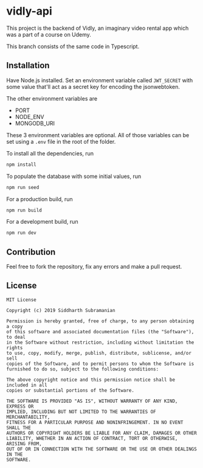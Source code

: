 # vidly-api

This project is the backend of Vidly, an imaginary video rental app which was a part of a course on Udemy.

This branch consists of the same code in Typescript.

## Installation

Have Node.js installed. Set an environment variable called `JWT_SECRET` with some value that'll act as a secret key for encoding the jsonwebtoken.

The other environment variables are

-   PORT
-   NODE_ENV
-   MONGODB_URI

These 3 environment variables are optional. All of those variables can be set using a `.env` file in the root of the folder.

To install all the dependencies, run

```bash
npm install
```

To populate the database with some initial values, run

```bash
npm run seed
```

For a production build, run

```bash
npm run build
```

For a development build, run

```bash
npm run dev
```

## Contribution

Feel free to fork the repository, fix any errors and make a pull request.

## License

    MIT License

    Copyright (c) 2019 Siddharth Subramanian

    Permission is hereby granted, free of charge, to any person obtaining a copy
    of this software and associated documentation files (the "Software"), to deal
    in the Software without restriction, including without limitation the rights
    to use, copy, modify, merge, publish, distribute, sublicense, and/or sell
    copies of the Software, and to permit persons to whom the Software is
    furnished to do so, subject to the following conditions:

    The above copyright notice and this permission notice shall be included in all
    copies or substantial portions of the Software.

    THE SOFTWARE IS PROVIDED "AS IS", WITHOUT WARRANTY OF ANY KIND, EXPRESS OR
    IMPLIED, INCLUDING BUT NOT LIMITED TO THE WARRANTIES OF MERCHANTABILITY,
    FITNESS FOR A PARTICULAR PURPOSE AND NONINFRINGEMENT. IN NO EVENT SHALL THE
    AUTHORS OR COPYRIGHT HOLDERS BE LIABLE FOR ANY CLAIM, DAMAGES OR OTHER
    LIABILITY, WHETHER IN AN ACTION OF CONTRACT, TORT OR OTHERWISE, ARISING FROM,
    OUT OF OR IN CONNECTION WITH THE SOFTWARE OR THE USE OR OTHER DEALINGS IN THE
    SOFTWARE.
